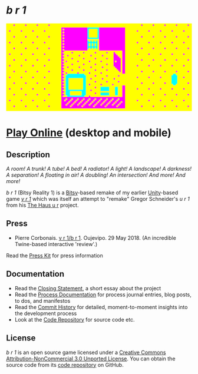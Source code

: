 # *b r 1*

![Banner](images/b-r-1-banner.png)

# [Play Online](https://www.pippinbarr.com/b-r-1/) (desktop and mobile)

## Description
*A room! A trunk! A tube! A bed! A radiator! A light! A landscape! A darkness! A separation! A floating in air! A doubling! An intersection! And more! And more!*

_b r 1_ (Bitsy Reality 1) is a [Bitsy](https://ledoux.itch.io/bitsy)-based remake of my earlier [Unity](http://unity3d.com)-based game [_v r 1_](http://www.pippinbarr.com/2016/05/19/v-r-1/) which was itself an attempt to "remake" Gregor Schneider's _u r 1_ from his [The Haus u r](https://en.wikipedia.org/wiki/Gregor_Schneider#The_%22Haus_u_r%22) project.

## Press
- Pierre Corbonais. [v r 1/b r 1](http://oujevipo.fr/general/6874-v-r-1b-r-1/). Oujevipo. 29 May 2018. (An incredible Twine-based interactive 'review'.)

Read the [Press Kit](../press) for press information

## Documentation
* Read the [Closing Statement](../process/closing-statement.md), a short essay about the project
* Read the [Process Documentation](../process) for process journal entries, blog posts, to dos, and manifestos
* Read the [Commit History](https://github.com/pippinbarr/b-r-1/commits/master) for detailed, moment-to-moment insights into the development process
* Look at the [Code Repository](https://github.com/pippinbarr/b-r-1) for source code etc.

## License
_b r 1_ is an open source game licensed under a [Creative Commons Attribution-NonCommercial 3.0 Unported License](http://creativecommons.org/licenses/by-nc/3.0/). You can obtain the source code from its [code repository](https://github.com/pippinbarr/b-r-1) on GitHub.
